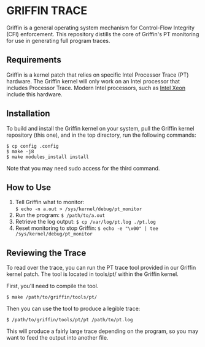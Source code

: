 GRIFFIN TRACE
=============

Griffin is a general operating system mechanism for Control-Flow
Integrity (CFI) enforcement. This repository distills the core of
Griffin's PT monitoring for use in generating full program traces.

## Requirements

Griffin is a kernel patch that relies on specific Intel Processor Trace (PT) hardware. The Griffin kernel will only work on an Intel processor that includes Processor Trace. Modern Intel processors, such as [Intel Xeon](https://software.intel.com/en-us/articles/intel-xeon-processor-e5-2600-v4-product-family-technical-overview) include this hardware.

## Installation

To build and install the Griffin kernel on your system, pull the Griffin kernel repository (this one), and in the top directory, run the following commands:

   ```$ cp config .config```  
   ```$ make -j8```  
   ```$ make modules_install install```

Note that you may need sudo access for the third command.

## How to Use
1. Tell Griffin what to monitor:  
	```$ echo -n a.out > /sys/kernel/debug/pt_monitor```
1. Run the program:
	```$ /path/to/a.out```
1. Retrieve the log output:
	```$ cp /var/log/pt.log ./pt.log```
1. Reset monitoring to stop Griffin:
	```$ echo -e "\x00" | tee /sys/kernel/debug/pt_monitor```

## Reviewing the Trace

To read over the trace, you can run the PT trace tool provided in our Griffin kernel patch. The tool is located in tools/pt/ within the Griffin kernel.

First, you'll need to compile the tool.

```$ make /path/to/griffin/tools/pt/```

Then you can use the tool to produce a legible trace:

```$ /path/to/griffin/tools/pt/pt /path/to/pt.log```

This will produce a fairly large trace depending on the program, so you may want to feed the output into another file.
